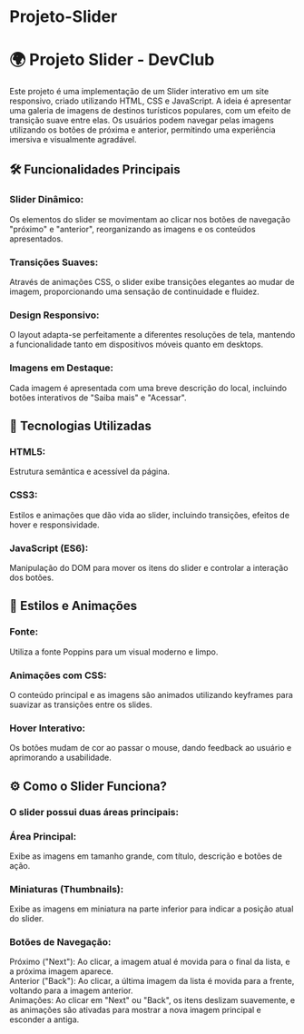# Projeto-Slider

<h1>🌍 Projeto Slider - DevClub </h1>
Este projeto é uma implementação de um Slider interativo em um site responsivo, criado utilizando HTML, CSS e JavaScript. A ideia é apresentar uma galeria de imagens de destinos turísticos populares, com um efeito de transição suave entre elas. Os usuários podem navegar pelas imagens utilizando os botões de próxima e anterior, permitindo uma experiência imersiva e visualmente agradável.

<h2>🛠 Funcionalidades Principais </h2>
<h3>Slider Dinâmico: </h3> Os elementos do slider se movimentam ao clicar nos botões de navegação "próximo" e "anterior", reorganizando as imagens e os conteúdos apresentados.
<h3>Transições Suaves: </h3> Através de animações CSS, o slider exibe transições elegantes ao mudar de imagem, proporcionando uma sensação de continuidade e fluidez.
<h3>Design Responsivo: </h3> O layout adapta-se perfeitamente a diferentes resoluções de tela, mantendo a funcionalidade tanto em dispositivos móveis quanto em desktops.
<h3>Imagens em Destaque: </h3> Cada imagem é apresentada com uma breve descrição do local, incluindo botões interativos de "Saiba mais" e "Acessar".

<h2>🔧 Tecnologias Utilizadas </h2>
<h3>HTML5: </h3> Estrutura semântica e acessível da página.
<h3>CSS3: </h3> Estilos e animações que dão vida ao slider, incluindo transições, efeitos de hover e responsividade.
<h3>JavaScript (ES6): </h3> Manipulação do DOM para mover os itens do slider e controlar a interação dos botões.

<h2>🎨 Estilos e Animações </h2>
<h3>Fonte: </h3> Utiliza a fonte Poppins para um visual moderno e limpo.
<h3>Animações com CSS: </h3> O conteúdo principal e as imagens são animados utilizando keyframes para suavizar as transições entre os slides.
<h3>Hover Interativo: </h3> Os botões mudam de cor ao passar o mouse, dando feedback ao usuário e aprimorando a usabilidade.

<h2>⚙️ Como o Slider Funciona? </h2>
<h3>O slider possui duas áreas principais: </h3>

<h3>Área Principal: </h3> Exibe as imagens em tamanho grande, com título, descrição e botões de ação.
<h3>Miniaturas (Thumbnails): </h3> Exibe as imagens em miniatura na parte inferior para indicar a posição atual do slider.
<h3>Botões de Navegação: </h3>

Próximo ("Next"): Ao clicar, a imagem atual é movida para o final da lista, e a próxima imagem aparece. <br>
Anterior ("Back"): Ao clicar, a última imagem da lista é movida para a frente, voltando para a imagem anterior. <br>
Animações: Ao clicar em "Next" ou "Back", os itens deslizam suavemente, e as animações são ativadas para mostrar a nova imagem principal e esconder a antiga.
